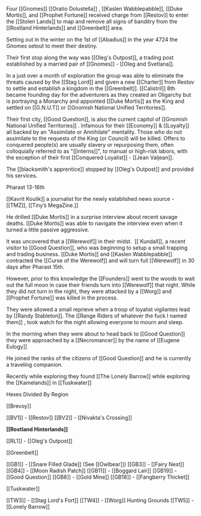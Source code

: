 Four [[Gnomes]] [[Oratio Dolustella]] , [[Kaslen Wabblepabble]], [[Duke Mortis]], and [[Prophet Fortune]] received charge from [[Restov]] to enter the [[Stolen Lands]] to map and remove all signs of banditry from the [[Rostland Hinterlands]] and [[Greenbelt]] area.

Setting out in the winter on the 1st of [[Abadius]] in the year 4724 the Gnomes setout to meet their destiny.

Their first stop along the way was [[Oleg's Outpost]], a trading post established by a married pair of [[Gnomes]] - [[Oleg and Svetlana]].

In a just over a month of exploration the group was able to eliminate the threats caused by the [[Stag Lord]] and given a new [[Charter]] from Restov to settle and establish a kingdom in the [[Greenbelt]].  [[Calistril]] 8th became founding day for the adventurers as they created an Oligarchy but is portraying a Monarchy and appointed [[Duke Mortis]] as the King and settled on [[G.N.U.T]] or [[Gnomish National Unified Territories]]. 

Their first city, [[Good Question]], is also the current capitol of [[Gnomish National Unified Territories]] . 
Infamous for their [[Economy]] & [[Loyalty]] all backed by an "Assimilate or Annihilate" mentality.  Those who do not assimilate to the requests of the King (or Council) will be killed.  Offers to conquered people(s) are usually slavery or repurposing them, often colloquially referred to as "[[interns]]", to manual or high-risk labors, with the exception of their first [[Conquered Loyalist]] - [[Jean Valjean]].

The [[blacksmith's apprentice]] stopped by [[Oleg's Outpost]] and provided his services. 

Pharast 13-16th

[[Kavrit Koulik]] a journalist for the newly established news source - [[TMZ]], [[Tiny’s MegaZine.]]

He drilled [[Duke Mortis]] in a surprise interview about recent savage deaths. [[Duke Mortis]] was able to navigate the interview even when it turned a little passive aggressive. 

It was uncovered that a [[Werewolf]] in their midst.  [[ Kundall]], a recent visitor to [[Good Question]], who was beginning to setup a small trapping and trading business.
[[Duke Mortis]] and [[Kaslen Wabblepabble]] contracted the [[Curse of the Werewolf]] and will turn full [[Werewolf]] in 30 days after Pharast 15th. 

However, prior to this knowledge the [[Founders]] went to the woods to wait out the full moon in case their friends turn into [[Werewolf]] that night.
While they did not turn in the night, they were attacked by a [[Worg]] and [[Prophet Fortune]] was killed in the process.

They were allowed a small reprieve when a troop of loyalist vigilantes lead by [[Randy Stableton]]. The [[Range Riders of whatever the fuck I named them]] , took watch for the night allowing everyone to mourn and sleep.

In the morning when they were about to head back to [[Good Question]] they were approached by a [[Necromancer]] by the name of [[Eugene Eulogy]] 

He joined the ranks of the citizens of [[Good Question]] and he is currently a traveling companion.

Recently while exploring they found [[The Lonely Barrow]] while exploring the [[Kamelands]] in [[Tuskwater]]





Hexes Divided By Region

[[Brevoy]]

[[BV1]] - [[Restov]]
[[BV2]] - [[Nivakta's Crossing]]

**[[Rostland Hinterlands]]**

[[RL1]] - [[Oleg's Outpost]]

[[Greenbelt]]

[[GB1]] - [[Snare Filled Glade]] (See [[Owlbear]])
[[GB3]] - [[Fairy Nest]]
[[GB4]] - [[Moon Radish Patch]]
[[GB11]] - [[Boggard Lair]] 
[[GB19]] - [[Good Question]]
[[GB8]] - [[Gold Mine]]
[[GB18]] - [[Fangberry Thicket]]

[[Tuskwater]]

[[TW3]] - [[Stag Lord's Fort]]
[[TW4]] - [[Worg]] Hunting Grounds
[[TW5]] - [[Lonely Barrow]]







